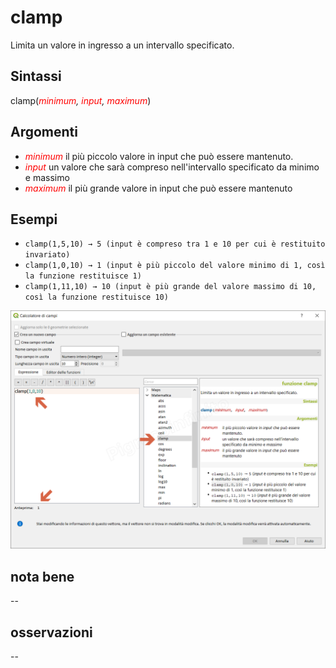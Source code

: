 # clamp

Limita un valore in ingresso a un intervallo specificato.

## Sintassi

clamp(_<span style="color:red;">minimum</span>, <span style="color:red;">input</span>, <span style="color:red;">maximum</span>_)

## Argomenti

* _<span style="color:red;">minimum</span>_ il più piccolo valore in input che può essere mantenuto.
* _<span style="color:red;">input</span>_ un valore che sarà compreso nell'intervallo specificato da minimo e massimo
* _<span style="color:red;">maximum</span>_ il più grande valore in input che può essere mantenuto

## Esempi

* `clamp(1,5,10) → 5 (input è compreso tra 1 e 10 per cui è restituito invariato)`
* `clamp(1,0,10) → 1 (input è più piccolo del valore minimo di 1, così la funzione restituisce 1)`
* `clamp(1,11,10) → 10 (input è più grande del valore massimo di 10, così la funzione restituisce 10)`

![](/img/matematica/clamp/clamp1.png)

## nota bene

--

## osservazioni

--
